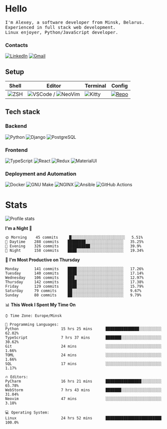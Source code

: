 # Hello

<p>
    <samp>
        I'm Alexey, a software developer from Minsk, Belarus.
        <br>
	Experienced in full stack web development.
	<br>
	Linux enjoyer, Python/JavaScript developer.
    </samp>
</p>

### Contacts

[![LinkedIn](https://img.icons8.com/fluency/48/000000/linkedin.png)](https://www.linkedin.com/in/dhvcc/)
[![Gmail](https://img.icons8.com/fluency/48/000000/gmail-new.png)](mailto:alexey.artishevskiy@gmail.com)

## Setup

| Shell | Editor | Terminal | Config |
|-------|--------|----------|--------|
| ![ZSH](https://img.shields.io/badge/-ZSH-000000?style=flat&logo=GNU-Bash) | ![VSCode](https://img.shields.io/badge/-VSCode-000000?style=flat&logo=Visual-Studio-Code&logoColor=0066b8) / ![NeoVim](https://img.shields.io/badge/-NeoVim-000000?style=flat&logo=Neovim) | ![Kitty](https://img.shields.io/badge/-Kitty-000000?style=flat&logo=Windows-Terminal) | [![Repo](https://img.shields.io/badge/-Repo-000000?style=flat&logo=Github)](https://github.com/dhvcc/configs)


## Tech stack

### Backend

![Python](https://img.shields.io/badge/-Python-black?style=flat&logo=Python&logoColor=FFE17E)
![Django](https://img.shields.io/badge/-Django-black?style=flat&logo=Django&logoColor=20AA76)
![PostgreSQL](https://img.shields.io/badge/-PostgreSQL-black?style=flat&logo=PostgreSQL)

### Frontend

![TypeScript](https://img.shields.io/badge/-TypeScript-black?style=flat&logo=TypeScript)
![React](https://img.shields.io/badge/-React-black?style=flat&logo=React)
![Redux](https://img.shields.io/badge/-Redux-black?style=flat&logo=Redux&logoColor=764ABC)
![MaterialUI](https://img.shields.io/badge/-MaterialUI-black?style=flat&logo=MUI&logoColor=9170c2)

### Deployment and Automation

![Docker](https://img.shields.io/badge/-Docker-black?style=flat&logo=Docker)
![GNU Make](https://img.shields.io/badge/-GNU%20Make-black?style=flat&logo=GNU)
![NGINX](https://img.shields.io/badge/-NGINX-black?style=flat&logo=NGINX&logoColor=009639)
![Ansible](https://img.shields.io/badge/-Ansible-black?style=flat&logo=Ansible)
![GitHub Actions](https://img.shields.io/badge/-GitHub%20Actions-black?style=flat&logo=GitHub-Actions)

# Stats

![Profile stats](https://github-readme-stats.dhvcc.vercel.app/api?username=dhvcc&hide_title=true&show_icons=true&count_private=true&theme=react&hide_border=true)

<!--START_SECTION:waka-->
**I'm a Night 🦉** 

```text
🌞 Morning    45 commits     █░░░░░░░░░░░░░░░░░░░░░░░░   5.51% 
🌆 Daytime    288 commits    ████████░░░░░░░░░░░░░░░░░   35.25% 
🌃 Evening    326 commits    ██████████░░░░░░░░░░░░░░░   39.9% 
🌙 Night      158 commits    ████░░░░░░░░░░░░░░░░░░░░░   19.34%

```
📅 **I'm Most Productive on Thursday** 

```text
Monday       141 commits    ████░░░░░░░░░░░░░░░░░░░░░   17.26% 
Tuesday      140 commits    ████░░░░░░░░░░░░░░░░░░░░░   17.14% 
Wednesday    106 commits    ███░░░░░░░░░░░░░░░░░░░░░░   12.97% 
Thursday     142 commits    ████░░░░░░░░░░░░░░░░░░░░░   17.38% 
Friday       129 commits    ████░░░░░░░░░░░░░░░░░░░░░   15.79% 
Saturday     79 commits     ██░░░░░░░░░░░░░░░░░░░░░░░   9.67% 
Sunday       80 commits     ██░░░░░░░░░░░░░░░░░░░░░░░   9.79%

```


📊 **This Week I Spent My Time On** 

```text
⌚︎ Time Zone: Europe/Minsk

💬 Programming Languages: 
Python                   15 hrs 25 mins      ███████████████░░░░░░░░░░   62.02% 
TypeScript               7 hrs 37 mins       ███████░░░░░░░░░░░░░░░░░░   30.62% 
Git                      24 mins             ░░░░░░░░░░░░░░░░░░░░░░░░░   1.66% 
TOML                     24 mins             ░░░░░░░░░░░░░░░░░░░░░░░░░   1.66% 
SQL                      17 mins             ░░░░░░░░░░░░░░░░░░░░░░░░░   1.17%

🔥 Editors: 
PyCharm                  16 hrs 21 mins      ████████████████░░░░░░░░░   65.78% 
WebStorm                 7 hrs 43 mins       ███████░░░░░░░░░░░░░░░░░░   31.04% 
Neovim                   47 mins             ░░░░░░░░░░░░░░░░░░░░░░░░░   3.18%

💻 Operating System: 
Linux                    24 hrs 52 mins      █████████████████████████   100.0%

```


<!--END_SECTION:waka-->
